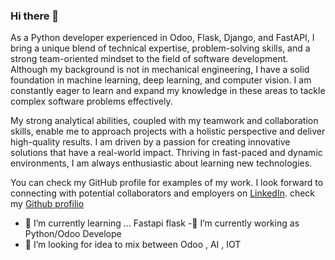 ### Hi there 👋
As a Python developer experienced in Odoo, Flask, Django, and FastAPI, I bring a unique blend of technical expertise, problem-solving skills, and a strong team-oriented mindset to the field of software development. Although my background is not in mechanical engineering, I have a solid foundation in machine learning, deep learning, and computer vision. I am constantly eager to learn and expand my knowledge in these areas to tackle complex software problems effectively.

My strong analytical abilities, coupled with my teamwork and collaboration skills, enable me to approach projects with a holistic perspective and deliver high-quality results. I am driven by a passion for creating innovative solutions that have a real-world impact. Thriving in fast-paced and dynamic environments, I am always enthusiastic about learning new technologies.

You can check my GitHub profile for examples of my work. I look forward to connecting with potential collaborators and employers on [LinkedIn](https://www.linkedin.com/in/marwen-weslati/).
check my [Github profilio](https://github.com/Marwen-93/marwen_weslati) 



- 🌱 I’m currently learning ... Fastapi flask
-🔭 I’m currently working as Python/Odoo Develope
- 🤔 I’m looking for idea to mix between Odoo , AI , IOT 
<!--
**Marwen-93/Marwen-93** is a ✨ _special_ ✨ repository because its `README.md` (this file) appears on your GitHub profile.

Here are some ideas to get you started:

- 🔭 I’m currently working on ...
- 👯 I’m looking to collaborate on ...
- 🤔 I’m looking for help with ...
- 💬 Ask me about ...
- 📫 How to reach me: ...
- 😄 Pronouns: ...
- ⚡ Fun fact: ...
-->
